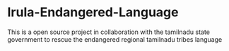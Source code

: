 # Irula-Endangered-Language
This is a open source project in collaboration with the tamilnadu state government to rescue the endangered regional tamilnadu tribes language
